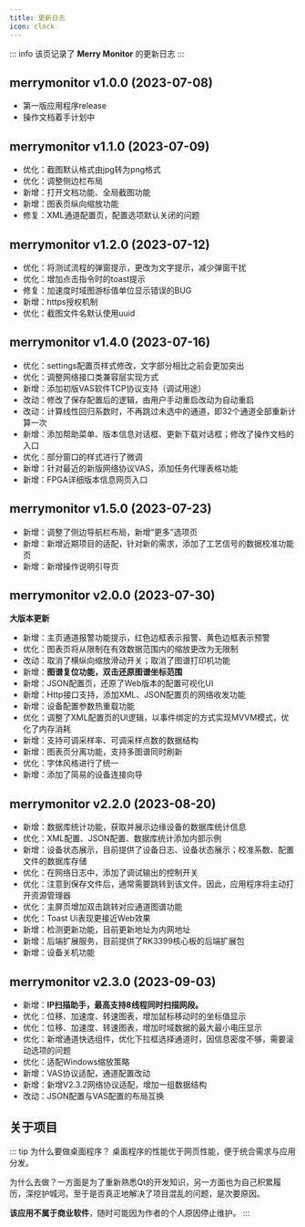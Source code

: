 ```yaml
---
title: 更新日志
icon: clock
---
```


::: info
该页记录了 **Merry Monitor** 的更新日志
:::

## merrymonitor v1.0.0 (2023-07-08)

+ 第一版应用程序release
+ 操作文档着手计划中

## merrymonitor v1.1.0 (2023-07-09)

+ 优化：截图默认格式由jpg转为png格式
+ 优化：调整侧边栏布局
+ 新增：打开文档功能、全局截图功能
+ 新增：图表页纵向缩放功能
+ 修复：XML通道配置页，配置选项默认关闭的问题

## merrymonitor v1.2.0 (2023-07-12)

+ 优化：将测试流程的弹窗提示，更改为文字提示，减少弹窗干扰
+ 优化：增加点击指令时的toast提示
+ 修复：加速度时域图游标值单位显示错误的BUG
+ 新增：https授权机制
+ 优化：截图文件名默认使用uuid

## merrymonitor v1.4.0 (2023-07-16)

+ 优化：settings配置页样式修改，文字部分相比之前会更加突出
+ 优化：调整网络接口类兼容层实现方式
+ 新增：添加初版VAS软件TCP协议支持（调试用途）
+ 改动：修改了保存配置后的逻辑，由用户手动重启改动为自动重启
+ 改动：计算线性回归系数时，不再跳过未选中的通道，即32个通道全部重新计算一次
+ 新增：添加帮助菜单、版本信息对话框、更新下载对话框；修改了操作文档的入口
+ 优化：部分窗口的样式进行了微调
+ 新增：针对最近的新版网络协议VAS，添加任务代理表格功能
+ 新增：FPGA详细版本信息网页入口

## merrymonitor v1.5.0 (2023-07-23)

+ 新增：调整了侧边导航栏布局，新增“更多”选项页
+ 新增：新增近期项目的适配，针对新的需求，添加了工艺信号的数据校准功能页
+ 新增：新增操作说明引导页

## merrymonitor v2.0.0 (2023-07-30)

<badge text="注" type="tip" /> **大版本更新**

+ 新增：主页通道报警功能提示，红色边框表示报警、黄色边框表示预警
+ 优化：图表页将从限制在有效数据范围内的缩放更改为无限制
+ 改动：取消了横纵向缩放滑动开关；取消了图谱打印机功能
+ 新增：**图谱复位功能，双击还原图谱坐标范围**
+ 新增：JSON配置页，还原了Web版本的配置可视化UI
+ 新增：Http接口支持，添加XML、JSON配置页的网络收发功能
+ 新增：设备配置参数热重载功能
+ 优化：调整了XML配置页的UI逻辑，以事件绑定的方式实现MVVM模式，优化了内存消耗
+ 新增：支持可调采样率、可调采样点数的数据结构
+ 新增：图表页分离功能，支持多图谱同时刷新
+ 优化：字体风格进行了统一
+ 新增：添加了简易的设备连接向导

## merrymonitor v2.2.0 (2023-08-20)

+ 新增：数据库统计功能，获取并展示边缘设备的数据库统计信息
+ 优化：XML配置、JSON配置、数据库统计添加内部示例
+ 新增：设备状态展示，目前提供了设备日志、设备状态展示；校准系数、配置文件的数据库存储
+ 优化：在网络日志中，添加了调试输出的控制开关
+ 优化：注意到保存文件后，通常需要跳转到该文件。因此，应用程序将主动打开资源管理器
+ 优化：主屏页增加双击跳转对应通道图谱功能
+ 优化：Toast Ui表现更接近Web效果
+ 新增：检测更新功能，目前更新地址为内网地址
+ 新增：后端扩展服务，目前提供了RK3399核心板的后端扩展包
+ 新增：设备关机功能

## merrymonitor v2.3.0 (2023-09-03)

+ 新增：**IP扫描助手，最高支持8线程同时扫描网段。**
+ 优化：位移、加速度、转速图表，增加鼠标移动时的坐标值显示
+ 优化：位移、加速度、转速图表，增加时域数据的最大最小电压显示
+ 优化：新增通道快选组件，优化下拉框选择通道时，因信息密度不够，需要滚动选项的问题
+ 优化：适配Windows缩放策略
+ 新增：VAS协议适配，通道配置改动
+ 新增：新增V2.3.2网络协议适配，增加一组数据结构
+ 改动：JSON配置与VAS配置的布局互换

## 关于项目

::: tip 为什么要做桌面程序？
桌面程序的性能优于网页性能，便于统合需求与应用分发。

为什么去做？一方面是为了重新熟悉Qt的开发知识，另一方面也为自己积累履历，深挖护城河。至于是否真正地解决了项目混乱的问题，是次要原因。

**该应用不属于商业软件**，随时可能因为作者的个人原因停止维护。
:::
